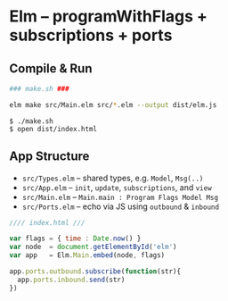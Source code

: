 # Elm &ndash; programWithFlags + subscriptions + ports

## Compile & Run

```sh
### make.sh ###

elm make src/Main.elm src/*.elm --output dist/elm.js
```

```
$ ./make.sh
$ open dist/index.html
```

## App Structure

* `src/Types.elm` &ndash; shared types, e.g. `Model`, `Msg(..)`
* `src/App.elm` &ndash; `init`, `update`, `subscriptions`, and `view`
* `src/Main.elm` &ndash; `Main.main : Program Flags Model Msg`
* `src/Ports.elm` &ndash; echo via JS using `outbound` & `inbound`

```javascript
//// index.html ///

var flags = { time : Date.now() }
var node  = document.getElementById('elm')
var app   = Elm.Main.embed(node, flags)

app.ports.outbound.subscribe(function(str){
  app.ports.inbound.send(str)
})
```
